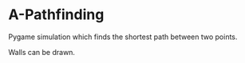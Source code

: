 # A-Pathfinding

Pygame simulation which finds the shortest path between two points.

Walls can be drawn.

